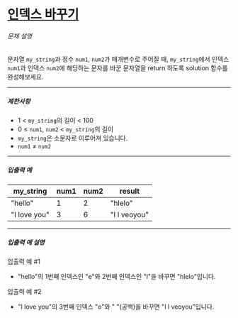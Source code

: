 # [인덱스 바꾸기](https://school.programmers.co.kr/learn/courses/30/lessons/120895)


###### 문제 설명


문자열 `my_string`과 정수 `num1`, `num2`가 매개변수로 주어질 때, `my_string`에서 인덱스 `num1`과 인덱스 `num2`에 해당하는 문자를 바꾼 문자열을 return 하도록 solution 함수를 완성해보세요.




---


##### 제한사항


* 1 \< `my_string`의 길이 \< 100
* 0 ≤ `num1`, `num2` \< `my_string`의 길이
* `my_string`은 소문자로 이루어져 있습니다.
* `num1` ≠ `num2`




---


##### 입출력 예




| my\_string | num1 | num2 | result |
| --- | --- | --- | --- |
| "hello" | 1 | 2 | "hlelo" |
| "I love you" | 3 | 6 | "I l veoyou" |




---


##### 입출력 예 설명


입출력 예 \#1


* "hello"의 1번째 인덱스인 "e"와 2번째 인덱스인 "l"을 바꾸면 "hlelo"입니다.


입출력 예 \#2


* "I love you"의 3번째 인덱스 "o"와 " "(공백)을 바꾸면 "I l veoyou"입니다.



